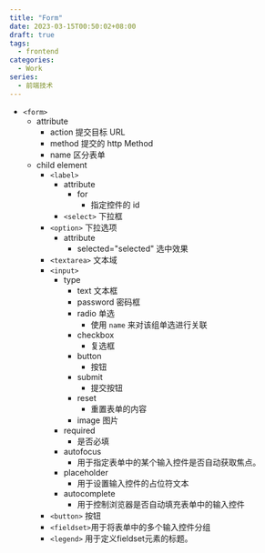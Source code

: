 ```yaml
---
title: "Form"
date: 2023-03-15T00:50:02+08:00
draft: true
tags:
  - frontend
categories:
  - Work
series:
  - 前端技术
---
```


- `<form>`
	- attribute
		- action 提交目标 URL
		- method 提交的 http Method
		- name 区分表单
	- child element
		- `<label>` 
			- attribute
				- for
					- 指定控件的 id
		  - `<select>` 下拉框
		- `<option>` 下拉选项
			- attribute
				- selected="selected" 选中效果
		- `<textarea>` 文本域
		- `<input>` 
			- type
				- text 文本框
				- password 密码框
				- radio 单选
					- 使用 `name` 来对该组单选进行关联
				- checkbox
					- 复选框
				- button
					- 按钮
				- submit
					- 提交按钮
				- reset
					- 重置表单的内容
				- image 图片
			- required
				- 是否必填
			- autofocus
				- 用于指定表单中的某个输入控件是否自动获取焦点。
			- placeholder
				- 用于设置输入控件的占位符文本
			- autocomplete
				- 用于控制浏览器是否自动填充表单中的输入控件
		- `<button>` 按钮
		- `<fieldset>`用于将表单中的多个输入控件分组
		- `<legend>` 用于定义fieldset元素的标题。